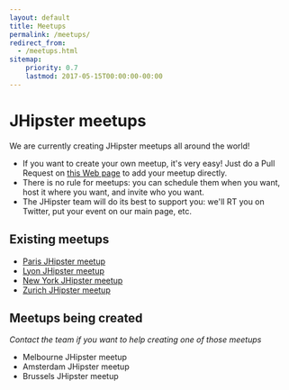```yaml
---
layout: default
title: Meetups
permalink: /meetups/
redirect_from:
  - /meetups.html
sitemap:
    priority: 0.7
    lastmod: 2017-05-15T00:00:00-00:00
---
```


# <i class="fa fa-meetup "></i> JHipster meetups

We are currently creating JHipster meetups all around the world!

- If you want to create your own meetup, it's very easy! Just do a Pull Request on [this Web page](https://github.com/jhipster/jhipster.github.io/blob/master/pages/meetups.md) to add your meetup directly.
- There is no rule for meetups: you can schedule them when you want, host it where you want, and invite who you want.
- The JHipster team will do its best to support you: we'll RT you on Twitter, put your event on our main page, etc.

## Existing meetups

- [Paris JHipster meetup](https://www.meetup.com/JHipster-User-Group/)
- [Lyon JHipster meetup](https://www.meetup.com/JHipster-Lyon/)
- [New York JHipster meetup](https://www.meetup.com/JHipster-NYC/)
- [Zurich JHipster meetup](https://www.meetup.com/JHipster/)

## Meetups being created

*Contact the team if you want to help creating one of those meetups*

- Melbourne JHipster meetup
- Amsterdam JHipster meetup
- Brussels JHipster meetup
